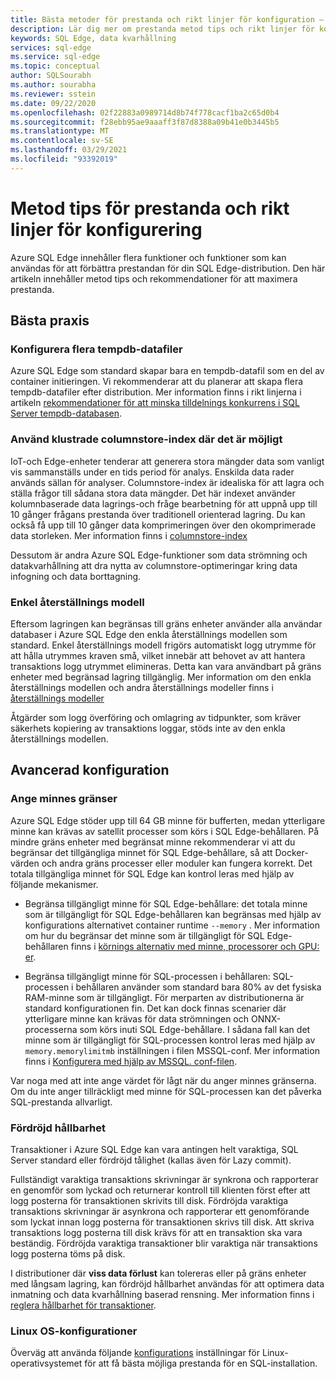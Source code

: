 ```yaml
---
title: Bästa metoder för prestanda och rikt linjer för konfiguration – Azure SQL Edge
description: Lär dig mer om prestanda metod tips och rikt linjer för konfiguration i Azure SQL Edge
keywords: SQL Edge, data kvarhållning
services: sql-edge
ms.service: sql-edge
ms.topic: conceptual
author: SQLSourabh
ms.author: sourabha
ms.reviewer: sstein
ms.date: 09/22/2020
ms.openlocfilehash: 02f22883a0989714d8b74f778cacf1ba2c65d0b4
ms.sourcegitcommit: f28ebb95ae9aaaff3f87d8388a09b41e0b3445b5
ms.translationtype: MT
ms.contentlocale: sv-SE
ms.lasthandoff: 03/29/2021
ms.locfileid: "93392019"
---
```

# <a name="performance-best-practices-and-configuration-guidelines"></a>Metod tips för prestanda och rikt linjer för konfigurering

Azure SQL Edge innehåller flera funktioner och funktioner som kan användas för att förbättra prestandan för din SQL Edge-distribution. Den här artikeln innehåller metod tips och rekommendationer för att maximera prestanda. 

## <a name="best-practices"></a>Bästa praxis 

### <a name="configure-multiple-tempdb-data-files"></a>Konfigurera flera tempdb-datafiler

Azure SQL Edge som standard skapar bara en tempdb-datafil som en del av container initieringen. Vi rekommenderar att du planerar att skapa flera tempdb-datafiler efter distribution. Mer information finns i rikt linjerna i artikeln [rekommendationer för att minska tilldelnings konkurrens i SQL Server tempdb-databasen](https://support.microsoft.com/help/2154845/recommendations-to-reduce-allocation-contention-in-sql-server-tempdb-d).

### <a name="use-clustered-columnstore-indexes-where-possible"></a>Använd klustrade columnstore-index där det är möjligt

IoT-och Edge-enheter tenderar att generera stora mängder data som vanligt vis sammanställs under en tids period för analys. Enskilda data rader används sällan för analyser. Columnstore-index är idealiska för att lagra och ställa frågor till sådana stora data mängder. Det här indexet använder kolumnbaserade data lagrings-och fråge bearbetning för att uppnå upp till 10 gånger frågans prestanda över traditionell orienterad lagring. Du kan också få upp till 10 gånger data komprimeringen över den okomprimerade data storleken. Mer information finns i [columnstore-index](/sql/relational-databases/indexes/columnstore-indexes-overview)

Dessutom är andra Azure SQL Edge-funktioner som data strömning och datakvarhållning att dra nytta av columnstore-optimeringar kring data infogning och data borttagning. 

### <a name="simple-recovery-model"></a>Enkel återställnings modell

Eftersom lagringen kan begränsas till gräns enheter använder alla användar databaser i Azure SQL Edge den enkla återställnings modellen som standard. Enkel återställnings modell frigörs automatiskt logg utrymme för att hålla utrymmes kraven små, vilket innebär att behovet av att hantera transaktions logg utrymmet elimineras. Detta kan vara användbart på gräns enheter med begränsad lagring tillgänglig. Mer information om den enkla återställnings modellen och andra återställnings modeller finns i [återställnings modeller](/sql/relational-databases/backup-restore/recovery-models-sql-server)

Åtgärder som logg överföring och omlagring av tidpunkter, som kräver säkerhets kopiering av transaktions loggar, stöds inte av den enkla återställnings modellen.  

## <a name="advanced-configuration"></a>Avancerad konfiguration 

### <a name="setting-memory-limits"></a>Ange minnes gränser

Azure SQL Edge stöder upp till 64 GB minne för bufferten, medan ytterligare minne kan krävas av satellit processer som körs i SQL Edge-behållaren. På mindre gräns enheter med begränsat minne rekommenderar vi att du begränsar det tillgängliga minnet för SQL Edge-behållare, så att Docker-värden och andra gräns processer eller moduler kan fungera korrekt. Det totala tillgängliga minnet för SQL Edge kan kontrol leras med hjälp av följande mekanismer. 

- Begränsa tillgängligt minne för SQL Edge-behållare: det totala minne som är tillgängligt för SQL Edge-behållaren kan begränsas med hjälp av konfigurations alternativet container runtime `--memory` . Mer information om hur du begränsar det minne som är tillgängligt för SQL Edge-behållaren finns i [körnings alternativ med minne, processorer och GPU: er](https://docs.docker.com/config/containers/resource_constraints/).

- Begränsa tillgängligt minne för SQL-processen i behållaren: SQL-processen i behållaren använder som standard bara 80% av det fysiska RAM-minne som är tillgängligt. För merparten av distributionerna är standard konfigurationen fin. Det kan dock finnas scenarier där ytterligare minne kan krävas för data strömningen och ONNX-processerna som körs inuti SQL Edge-behållare. I sådana fall kan det minne som är tillgängligt för SQL-processen kontrol leras med hjälp av `memory.memorylimitmb` inställningen i filen MSSQL-conf. Mer information finns i [Konfigurera med hjälp av MSSQL. conf-filen](configure.md#configure-by-using-an-mssqlconf-file).

Var noga med att inte ange värdet för lågt när du anger minnes gränserna. Om du inte anger tillräckligt med minne för SQL-processen kan det påverka SQL-prestanda allvarligt.

### <a name="delayed-durability"></a>Fördröjd hållbarhet

Transaktioner i Azure SQL Edge kan vara antingen helt varaktiga, SQL Server standard eller fördröjd tålighet (kallas även för Lazy commit).

Fullständigt varaktiga transaktions skrivningar är synkrona och rapporterar en genomför som lyckad och returnerar kontroll till klienten först efter att logg posterna för transaktionen skrivits till disk. Fördröjda varaktiga transaktions skrivningar är asynkrona och rapporterar ett genomförande som lyckat innan logg posterna för transaktionen skrivs till disk. Att skriva transaktions logg posterna till disk krävs för att en transaktion ska vara beständig. Fördröjda varaktiga transaktioner blir varaktiga när transaktions logg posterna töms på disk. 

I distributioner där **viss data förlust** kan tolereras eller på gräns enheter med långsam lagring, kan fördröjd hållbarhet användas för att optimera data inmatning och data kvarhållning baserad rensning. Mer information finns i [reglera hållbarhet för transaktioner](/sql/relational-databases/logs/control-transaction-durability).


### <a name="linux-os-configurations"></a>Linux OS-konfigurationer 

Överväg att använda följande [konfigurations](/sql/linux/sql-server-linux-performance-best-practices#linux-os-configuration) inställningar för Linux-operativsystemet för att få bästa möjliga prestanda för en SQL-installation.